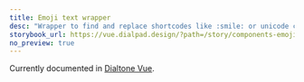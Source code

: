 ```yaml
---
title: Emoji text wrapper
desc: "Wrapper to find and replace shortcodes like :smile: or unicode chars such as 😄 with our custom Emojis implementation."
storybook_url: https://vue.dialpad.design/?path=/story/components-emoji-text-wrapper--default
no_preview: true
---
```


<aside class="d-notice d-notice--info d-mt24 d-wmx100p" role="status" aria-hidden="false">
  <div class="d-notice__icon">
    <dt-icon name="info"></dt-icon>
  </div>
  <div class="d-notice__content d-stack4">
    <p class="d-notice__message">

Currently documented in [Dialtone Vue](https://vue.dialpad.design/?path=/docs/components-emoji-text-wrapper--default).
    </p>
  </div>
</aside>
